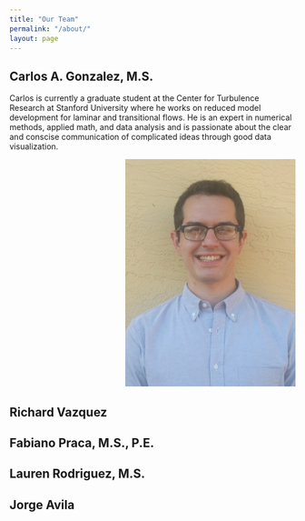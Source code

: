 ```yaml
---
title: "Our Team"
permalink: "/about/"
layout: page
---
```


## Carlos A. Gonzalez, M.S.
Carlos is currently a graduate student at the Center for Turbulence Research at Stanford University where he works on reduced model development for laminar and transitional flows. He is an expert in numerical methods, applied math, and data analysis and is passionate about the clear and conscise communication of complicated ideas through good data visualization. 

 <div style="text-align: right;"><img src="assets/images/linkedin_photo.jpg" width="300" alt="carlos.jpg" /></div>

## Richard Vazquez

## Fabiano Praca, M.S., P.E.

## Lauren Rodriguez, M.S.

## Jorge Avila 
